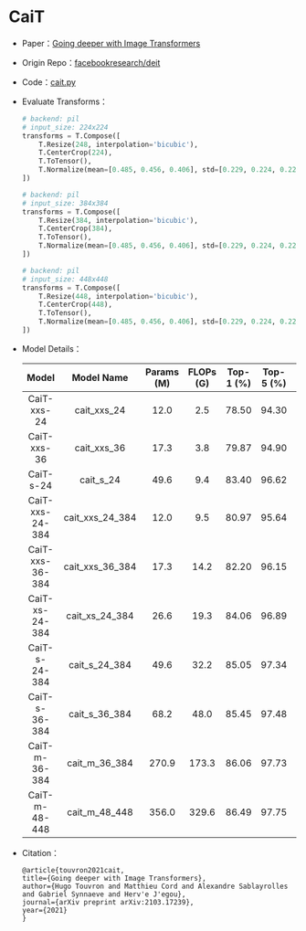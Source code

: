 # CaiT
* Paper：[Going deeper with Image Transformers](https://arxiv.org/abs/2103.17239)
* Origin Repo：[facebookresearch/deit](https://github.com/facebookresearch/deit)
* Code：[cait.py](../../../ppim/models/cait.py)
* Evaluate Transforms：

    ```python
    # backend: pil
    # input_size: 224x224
    transforms = T.Compose([
        T.Resize(248, interpolation='bicubic'),
        T.CenterCrop(224),
        T.ToTensor(),
        T.Normalize(mean=[0.485, 0.456, 0.406], std=[0.229, 0.224, 0.225])
    ])

    # backend: pil
    # input_size: 384x384
    transforms = T.Compose([
        T.Resize(384, interpolation='bicubic'),
        T.CenterCrop(384),
        T.ToTensor(),
        T.Normalize(mean=[0.485, 0.456, 0.406], std=[0.229, 0.224, 0.225])
    ])

    # backend: pil
    # input_size: 448x448
    transforms = T.Compose([
        T.Resize(448, interpolation='bicubic'),
        T.CenterCrop(448),
        T.ToTensor(),
        T.Normalize(mean=[0.485, 0.456, 0.406], std=[0.229, 0.224, 0.225])
    ])
    ```

* Model Details：

    |         Model           |       Model Name        | Params (M) | FLOPs (G) | Top-1 (%) | Top-5 (%) |          Pretrained Model        |
    |:-----------------------:|:-----------------------:|:----------:|:---------:|:---------:|:---------:|:--------------------------------:|
    | CaiT-xxs-24             |  cait_xxs_24            | 12.0       |  2.5      | 78.50     |  94.30    | [Download][cait_xxs_24]          |
    | CaiT-xxs-36             |  cait_xxs_36            | 17.3       |  3.8      | 79.87     |  94.90    | [Download][cait_xxs_36]          |
    | CaiT-s-24               |  cait_s_24              | 49.6       |  9.4      | 83.40     |  96.62    | [Download][cait_s_24]            |
    | CaiT-xxs-24-384         |  cait_xxs_24_384        | 12.0       |  9.5      | 80.97     |  95.64    | [Download][cait_xxs_24_384]      |
    | CaiT-xxs-36-384         |  cait_xxs_36_384        | 17.3       | 14.2      | 82.20     |  96.15    | [Download][cait_xxs_36_384]      |
    | CaiT-xs-24-384          |  cait_xs_24_384         | 26.6       | 19.3      | 84.06     |  96.89    | [Download][cait_xs_24_384]       |
    | CaiT-s-24-384           |  cait_s_24_384          | 49.6       | 32.2      | 85.05     |  97.34    | [Download][cait_s_24_384]        |
    | CaiT-s-36-384           |  cait_s_36_384          | 68.2       | 48.0      | 85.45     |  97.48    | [Download][cait_s_36_384]        |
    | CaiT-m-36-384           |  cait_m_36_384          | 270.9      | 173.3     | 86.06     |  97.73    | [Download][cait_m_36_384]        |
    | CaiT-m-48-448           |  cait_m_48_448          | 356.0      | 329.6     | 86.49     |  97.75    | [Download][cait_m_48_448]        |


[cait_xxs_24]:https://bj.bcebos.com/v1/ai-studio-online/f104732e10e64c48b2848a78b7fa5db45d27a8eed0754c04b367d0708e7242ea?responseContentDisposition=attachment%3B%20filename%3DCaiT_XXS24_224.pdparams
[cait_xxs_36]:https://bj.bcebos.com/v1/ai-studio-online/af39ff4c2d6a48faa6dfb901b4fc1de4ae082d767bdc4deb824ae3b600823f1e?responseContentDisposition=attachment%3B%20filename%3DCaiT_XXS36_224.pdparams
[cait_s_24]:https://bj.bcebos.com/v1/ai-studio-online/4ecc9cecc89d43cbacf68a0ba14d58a1c9311cc86da3426ab5674fd79827a89a?responseContentDisposition=attachment%3B%20filename%3DCaiT_S24_224.pdparams
[cait_xxs_24_384]:https://bj.bcebos.com/v1/ai-studio-online/0e3615fb421a4301b08fcd675e063a101f4962bad59649f498912123aa0454a4?responseContentDisposition=attachment%3B%20filename%3DCaiT_XXS24_384.pdparams
[cait_xxs_36_384]:https://bj.bcebos.com/v1/ai-studio-online/b9f2db8a9c1c43ed971ea4779361c213512ef4c25b664216ab151b6ea60260a7?responseContentDisposition=attachment%3B%20filename%3DCaiT_XXS36_384.pdparams
[cait_xs_24_384]:https://bj.bcebos.com/v1/ai-studio-online/b36139e3caa4427eaaf51aa6de33c8b21f209eef97a44aacb4ec4fe136f93d85?responseContentDisposition=attachment%3B%20filename%3DCaiT_XS24_384.pdparams
[cait_s_24_384]:https://bj.bcebos.com/v1/ai-studio-online/4f57d1db346e435ebb81567399668d6181f054353f6c47e89e9f109b33d724c1?responseContentDisposition=attachment%3B%20filename%3DCaiT_S24_384.pdparams
[cait_s_36_384]:https://bj.bcebos.com/v1/ai-studio-online/445e36df9ec54b23a348bf977b81d92c6f54b31fb28b454d8742e056f99e6417?responseContentDisposition=attachment%3B%20filename%3DCaiT_S36_384.pdparams
[cait_m_36_384]:https://bj.bcebos.com/v1/ai-studio-online/4c73e395068747b9b5c8cdafc3d1b6122a7ed94e6e74481e836eb38c8c46a6eb?responseContentDisposition=attachment%3B%20filename%3DCaiT_M36_384.pdparams
[cait_m_48_448]:https://bj.bcebos.com/v1/ai-studio-online/70515fadc26f48d4b98b33304d8de7c7b955086688324aec8100e5df8a66b15d?responseContentDisposition=attachment%3B%20filename%3DCaiT_M48_448.pdparams


* Citation：

    ```
    @article{touvron2021cait,
    title={Going deeper with Image Transformers},
    author={Hugo Touvron and Matthieu Cord and Alexandre Sablayrolles and Gabriel Synnaeve and Herv'e J'egou},
    journal={arXiv preprint arXiv:2103.17239},
    year={2021}
    }
    ```
